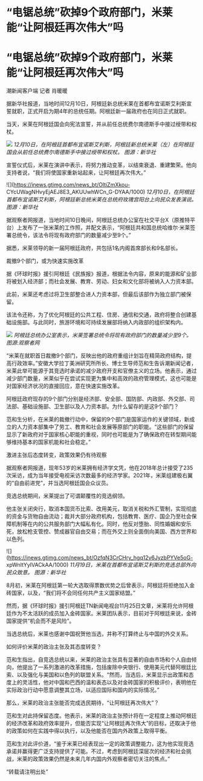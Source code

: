 # “电锯总统”砍掉9个政府部门，米莱能“让阿根廷再次伟大”吗

# “电锯总统”砍掉9个政府部门，米莱能“让阿根廷再次伟大”吗

潮新闻客户端 记者 肖暖暖

据新华社报道，当地时间12月10日，阿根廷新总统米莱在首都布宜诺斯艾利斯宣誓就职，正式开启为期4年的总统任期。阿根廷新一届政府也在同日正式就职。

当天，米莱在阿根廷国会向宪法宣誓，并从前任总统费尔南德斯手中接过绶带和权杖。

![](https://inews.gtimg.com/news_bt/OEWetPZbWWua5u8O7lrDtShhnv4j1RhFF8-j9q4KmFOlsAA/1000)
_12月10日，在阿根廷首都布宜诺斯艾利斯，阿根廷新总统米莱（左）在阿根廷国会从前任总统费尔南德斯手中接过绶带和权杖。 图源：新华社_

宣誓仪式后，米莱在演讲中表示，将努力推动变革，以结束衰退、重建繁荣。他向支持者说，“我们将使国家重新站起来，让阿根廷再次伟大。”

![](https://inews.gtimg.com/news_bt/OltiZmXkou-
CYcUWagNHvyEjAEJ8E3_AKUUwhWCn_G-DYAA/1000)
_12月10日，在阿根廷首都布宜诺斯艾利斯，阿根廷新总统米莱在总统府玫瑰宫阳台上向民众发表演说。 图源：新华社_

据观察者网报道，当地时间10日晚间，阿根廷总统办公室在社交平台X（原推特平台）上发布了一张米莱的工作照，并配文表示，“阿根廷共和国总统哈维尔·米莱签署总统令，该法令将现有政府部门的数量减少至9个。”

据悉，米莱领导的新一届阿根廷政府，共包括1名内阁首席部长和9名部长。

裁撤9个部门，或为快速实施改革

据《环球时报》援引阿根廷《民族报》报道，根据法令内容，原来的能源和矿业部将被划入经济部；而社会发展、教育、劳动、妇女和文化部将被纳入人力资本部。

此前，米莱还考虑过将卫生部整合进人力资本部，但最后该部作为独立部门被保留。

该法令还称，为了优化阿根廷的公共工程、住房、通信和交通，政府将整合创建基础设施部。与此同时，旅游环境和可持续发展部将纳入内政部的组织架构内。

![](https://inews.gtimg.com/news_bt/O8ATVYD5VCXznZfNDKgzeT9uXdmOxGIbgy-3Or4_8zV5IAA/1000)
_阿根廷总统办公室表示，米莱签署总统令将现有政府部门的数量减少至9个。 图源:观察者网_

“米莱在就职首日裁撤9个部门，反映出他的政府重组计划旨在精简政府结构，提高行政效率。”安徽大学拉丁美洲研究所所长、博士生导师范和生告诉潮新闻记者，米莱此举可能源于其竞选时承诺的减少政府开支和官僚主义的立场。他表示，通过减少部门数量，米莱似乎在尝试实现更为集中和高效的政府管理模式，这也可能是对国家经济状况的直接回应，意在快速实施改革。

阿根廷政府现存的9个部门分别是经济部、安全部、国防部、内政部、外交部、司法部、基础设施部、卫生部以及人力资本部。为什么留存的是这9个部门？

范和生分析，在米莱的裁撤行动中，保留的9个部门是国家运作的关键领域，新成立的人力资本部集中了劳工、教育和社会发展等原部门的职能。“这些部门的保留显示了新政府对于国家核心职能的重视，同时也可能是为了确保政府在转型期间能够维持基本的国家机能和社会稳定。”

激进主张后态度转变，政策效果仍有待观察

据观察者网报道，现年53岁的米莱拥有经济学文凭，他在2018年总计接受了235次采访，成为当年接受电视采访次数最多的经济学家。2021年，米莱组建极右翼的“自由前进党”，并当选阿根廷国会众议员。

竞选总统期间，米莱提出了可谓颠覆性的竞选纲领。

他主张关闭央行，取消本国货币比索、改用美元，取消关税和外汇管制，实现彻底的资金与货物自由流动；裁并大部分政府机构，包括教育、医疗、国企乃至社会保障机制等在内的公共服务部门大幅私有化。同时，他反对堕胎、同性婚姻和安乐死，放松枪支管控、赞成器官自由交易；而在外交上则全面倒向美国、西方世界和以色列。

![](https://inews.gtimg.com/news_bt/OzfqN3CrCHry_hgq12v6JyzbPYVe5oG-
xpWnItYyIVACkAA/1000) _11月19日，米莱在首都布宜诺斯艾利斯的竞选总部外向民众致意。 图源：新华社_

8月初，米莱在阿根廷第一轮大选取得票数优势之后曾表示，阿根廷将拒绝加入金砖国家，以及，“我们将不会同任何共产主义国家结盟。”

然而，据《环球时报》援引阿根廷TN新闻电视台11月25日文章，米莱将允许阿根廷作为不太活跃的成员加入金砖国家。米莱团队表示，目前对于阿根廷来说，金砖国家提供“机会而不是风险”。

当选总统后，米莱也感谢中国祝贺他当选，并称不打算终止与中国的外交关系。

如何评价米莱的政治主张及其态度转变？

范和生指出，自竞选总统以来，米莱的政治主张具有显著的自由市场和个人自由倾向，他提出了一系列激进的改革措施，包括废除中央银行、使用美元代替阿根廷比索、以及强化与美国和以色列的联盟关系。“然而，当选后，米莱显示出政策和态度上的灵活性，他对中国和巴西的温和表态以及对金砖国家的积极评价，表明他在实际政治行动中愿意调整其立场，以适应国际和国内的实际情况。”

那么，米莱的政治主张能否完成选民期待，“让阿根廷再次伟大”？

范和生对此持保留态度。他表示，米莱的政治主张预计将在一定程度上推动阿根廷的经济改革和政府效率提升，但能否实现“让阿根廷再次伟大”的目标，还取决于他的政策如何在实践中得以执行，以及他能否在国内外政策上取得平衡。

范和生对此评价道，“鉴于米莱已经表现出一定的政策调整能力，这为他实现竞选承诺并赢得更广泛支持提供了可能。不过，考虑到阿根廷深层次的经济和社会挑战，米莱的政策效果仍然是未来几年内国内外观察者密切关注的焦点。”

“转载请注明出处”

